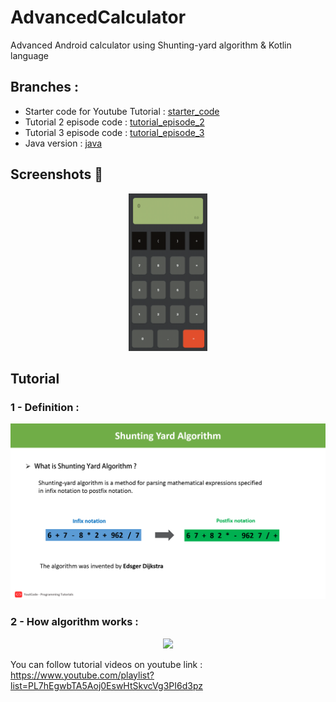 # AdvancedCalculator
Advanced Android calculator using Shunting-yard algorithm &amp; Kotlin language

## Branches :
 - Starter code for Youtube Tutorial : [starter_code](https://github.com/ixiDev/AdvancedCalculator/tree/starter_code)
 - Tutorial 2 episode code : [tutorial_episode_2](https://github.com/ixiDev/AdvancedCalculator/tree/tutorial_episode_2)
 - Tutorial 3 episode code : [tutorial_episode_3](https://github.com/ixiDev/AdvancedCalculator/tree/tutorial_episode_3)
 - Java version : [java](https://github.com/ixiDev/AdvancedCalculator/tree/java)
 
 
## Screenshots 🎉
<p align="center">
    <img src="AdvancedClaculatorGIF.gif" width="25%"/>
</p>

## Tutorial
### 1 - Definition :

<p align="center">
    <img src="Shunting Yard Algorithm.png"/>
</p>

### 2 - How algorithm works :
<p align="center">
    <img src="how_it_work.gif"/>
</p>

You can follow tutorial videos on youtube link :
https://www.youtube.com/playlist?list=PL7hEgwbTA5Aoj0EswHtSkvcVg3PI6d3pz
